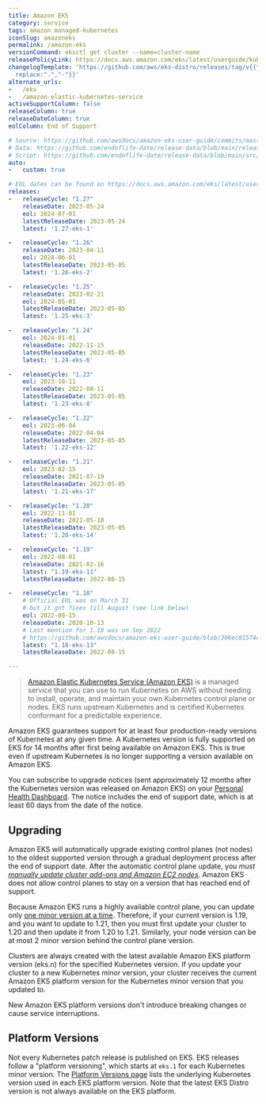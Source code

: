 ```yaml
---
title: Amazon EKS
category: service
tags: amazon managed-kubernetes
iconSlug: amazoneks
permalink: /amazon-eks
versionCommand: eksctl get cluster --name=cluster-name
releasePolicyLink: https://docs.aws.amazon.com/eks/latest/userguide/kubernetes-versions.html
changelogTemplate: 'https://github.com/aws/eks-distro/releases/tag/v{{"__LATEST__"|
  replace:".","-"}}'
alternate_urls:
-   /eks
-   /amazon-elastic-kubernetes-service
activeSupportColumn: false
releaseColumn: true
releaseDateColumn: true
eolColumn: End of Support

# Source: https://github.com/awsdocs/amazon-eks-user-guide/commits/master/doc_source/platform-versions.md as source
# Data: https://github.com/endoflife-date/release-data/blob/main/releases/eks.json
# Script: https://github.com/endoflife-date/release-data/blob/main/src/eks.py
auto:
-   custom: true

# EOL dates can be found on https://docs.aws.amazon.com/eks/latest/userguide/kubernetes-versions.html#kubernetes-release-calendar
releases:
-   releaseCycle: "1.27"
    releaseDate: 2023-05-24
    eol: 2024-07-01
    latestReleaseDate: 2023-05-24
    latest: '1.27-eks-1'

-   releaseCycle: "1.26"
    releaseDate: 2023-04-11
    eol: 2024-06-01
    latestReleaseDate: 2023-05-05
    latest: '1.26-eks-2'

-   releaseCycle: "1.25"
    releaseDate: 2023-02-21
    eol: 2024-05-01
    latestReleaseDate: 2023-05-05
    latest: '1.25-eks-3'

-   releaseCycle: "1.24"
    eol: 2024-01-01
    releaseDate: 2022-11-15
    latestReleaseDate: 2023-05-05
    latest: '1.24-eks-6'

-   releaseCycle: "1.23"
    eol: 2023-10-11
    releaseDate: 2022-08-11
    latestReleaseDate: 2023-05-05
    latest: '1.23-eks-8'

-   releaseCycle: "1.22"
    eol: 2023-06-04
    releaseDate: 2022-04-04
    latestReleaseDate: 2023-05-05
    latest: '1.22-eks-12'

-   releaseCycle: "1.21"
    eol: 2023-02-15
    releaseDate: 2021-07-19
    latestReleaseDate: 2023-05-05
    latest: '1.21-eks-17'

-   releaseCycle: "1.20"
    eol: 2022-11-01
    releaseDate: 2021-05-18
    latestReleaseDate: 2023-05-05
    latest: '1.20-eks-14'

-   releaseCycle: "1.19"
    eol: 2022-08-01
    releaseDate: 2021-02-16
    latest: "1.19-eks-11"
    latestReleaseDate: 2022-08-15

-   releaseCycle: "1.18"
    # Official EOL was on March 31
    # but it got fixes till August (see link below)
    eol: 2022-08-15
    releaseDate: 2020-10-13
    # Last mention for 1.18 was on Sep 2022
    # https://github.com/awsdocs/amazon-eks-user-guide/blob/306ec81574cb60ae47b8dbc8834d6c9d0dd3fe66/doc_source/platform-versions.md
    latest: "1.18-eks-13"
    latestReleaseDate: 2022-08-15

---
```


> [Amazon Elastic Kubernetes Service (Amazon EKS)](https://aws.amazon.com/eks/) is a managed service
> that you can use to run Kubernetes on AWS without needing to install, operate, and maintain your
> own Kubernetes control plane or nodes. EKS runs upstream Kubernetes and is certified Kubernetes
> conformant for a predictable experience.

Amazon EKS guarantees support for at least four production-ready versions of Kubernetes at any given
time. A Kubernetes version is fully supported on EKS for 14 months after first being available on
Amazon EKS. This is true even if upstream Kubernetes is no longer supporting a version available on
Amazon EKS.

You can subscribe to upgrade notices (sent approximately 12 months after the Kubernetes version was
released on Amazon EKS) on your [Personal Health Dashboard](https://aws.amazon.com/premiumsupport/technology/personal-health-dashboard/).
The notice includes the end of support date, which is at least 60 days from the date of the notice.

## Upgrading

Amazon EKS will automatically upgrade existing control planes (not nodes) to the oldest supported
version through a gradual deployment process after the end of support date. After the automatic
control plane update, you _must [manually update cluster add-ons and Amazon EC2 nodes](https://docs.aws.amazon.com/eks/latest/userguide/update-cluster.html#update-existing-cluster)_.
Amazon EKS does not allow control planes to stay on a version that has reached end of support.

Because Amazon EKS runs a highly available control plane, you can update only
[one minor version at a time](https://kubernetes.io/releases/version-skew-policy/#kube-apiserver).
Therefore, if your current version is 1.19, and you want to update to 1.21, then you must first
update your cluster to 1.20 and then update it from 1.20 to 1.21.
Similarly, your node version can be at most 2 minor version behind the control plane version.

Clusters are always created with the latest available Amazon EKS platform version (eks.n) for the
specified Kubernetes version. If you update your cluster to a new Kubernetes minor version, your
cluster receives the current Amazon EKS platform version for the Kubernetes minor version that you
updated to.

New Amazon EKS platform versions don't introduce breaking changes or cause service interruptions.

## Platform Versions

Not every Kubernetes patch release is published on EKS. EKS releases follow a "platform versioning",
which starts at `eks.1` for each Kubernetes minor version. The
[Platform Versions page](https://docs.aws.amazon.com/eks/latest/userguide/platform-versions.html)
lists the underlying Kubernetes version used in each EKS platform version. Note that the latest
EKS Distro version is not always available on the EKS platform.
